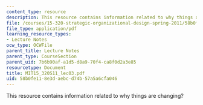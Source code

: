 ```yaml
---
content_type: resource
description: This resource contains information related to why things are changing?
file: /courses/15-320-strategic-organizational-design-spring-2011/58b0fe118e3daebcd74b57a5a6cfa046_MIT15_320S11_lec03.pdf
file_type: application/pdf
learning_resource_types:
- Lecture Notes
ocw_type: OCWFile
parent_title: Lecture Notes
parent_type: CourseSection
parent_uid: 7b6b90af-a1d5-d8a9-70f4-ca8f0d2a3e85
resourcetype: Document
title: MIT15_320S11_lec03.pdf
uid: 58b0fe11-8e3d-aebc-d74b-57a5a6cfa046
---
```

This resource contains information related to why things are changing?

